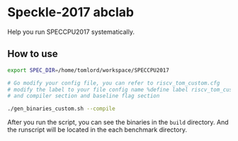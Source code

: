 # Speckle-2017 abclab

Help you run SPECCPU2017 systematically.

## How to use

``` bash
export SPEC_DIR=/home/tomlord/workspace/SPECCPU2017

# Go modify your config file, you can refer to riscv_tom_custom.cfg
# modify the label to your file config name %define label riscv_tom_custom  
# and compiler section and baseline flag section 

./gen_binaries_custom.sh --compile

```

After you run the script, you can see the binaries in the `build` directory.
And the runscript will be located in the each benchmark directory.
